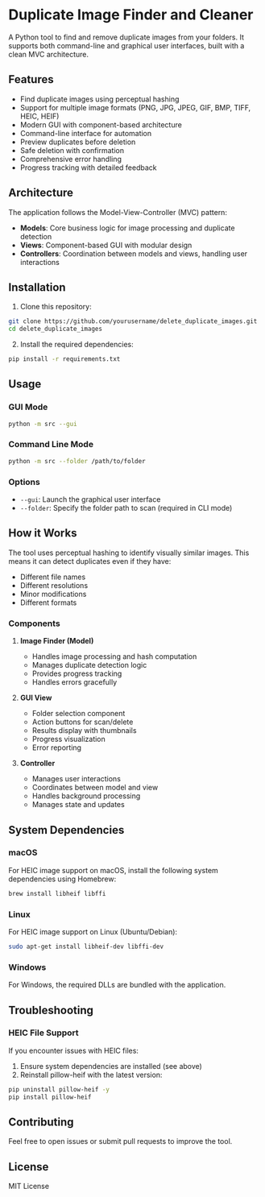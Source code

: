 # Duplicate Image Finder and Cleaner

A Python tool to find and remove duplicate images from your folders. It supports both command-line and graphical user interfaces, built with a clean MVC architecture.

## Features

- Find duplicate images using perceptual hashing
- Support for multiple image formats (PNG, JPG, JPEG, GIF, BMP, TIFF, HEIC, HEIF)
- Modern GUI with component-based architecture
- Command-line interface for automation
- Preview duplicates before deletion
- Safe deletion with confirmation
- Comprehensive error handling
- Progress tracking with detailed feedback

## Architecture

The application follows the Model-View-Controller (MVC) pattern:
- **Models**: Core business logic for image processing and duplicate detection
- **Views**: Component-based GUI with modular design
- **Controllers**: Coordination between models and views, handling user interactions

## Installation

1. Clone this repository:
```bash
git clone https://github.com/yourusername/delete_duplicate_images.git
cd delete_duplicate_images
```

2. Install the required dependencies:
```bash
pip install -r requirements.txt
```

## Usage

### GUI Mode
```bash
python -m src --gui
```

### Command Line Mode
```bash
python -m src --folder /path/to/folder
```

### Options
- `--gui`: Launch the graphical user interface
- `--folder`: Specify the folder path to scan (required in CLI mode)

## How it Works

The tool uses perceptual hashing to identify visually similar images. This means it can detect duplicates even if they have:
- Different file names
- Different resolutions
- Minor modifications
- Different formats

### Components

1. **Image Finder (Model)**
   - Handles image processing and hash computation
   - Manages duplicate detection logic
   - Provides progress tracking
   - Handles errors gracefully

2. **GUI View**
   - Folder selection component
   - Action buttons for scan/delete
   - Results display with thumbnails
   - Progress visualization
   - Error reporting

3. **Controller**
   - Manages user interactions
   - Coordinates between model and view
   - Handles background processing
   - Manages state and updates

## System Dependencies

### macOS
For HEIC image support on macOS, install the following system dependencies using Homebrew:
```bash
brew install libheif libffi
```

### Linux
For HEIC image support on Linux (Ubuntu/Debian):
```bash
sudo apt-get install libheif-dev libffi-dev
```

### Windows
For Windows, the required DLLs are bundled with the application.

## Troubleshooting

### HEIC File Support
If you encounter issues with HEIC files:
1. Ensure system dependencies are installed (see above)
2. Reinstall pillow-heif with the latest version:
```bash
pip uninstall pillow-heif -y
pip install pillow-heif
```

## Contributing

Feel free to open issues or submit pull requests to improve the tool.

## License

MIT License

